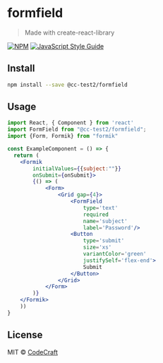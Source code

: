 # formfield

> Made with create-react-library

[![NPM](https://img.shields.io/npm/v/@cc-test2/formfield.svg)](https://www.npmjs.com/package/@cc-test2/formfield) [![JavaScript Style Guide](https://img.shields.io/badge/code_style-standard-brightgreen.svg)](https://standardjs.com)

## Install

```bash
npm install --save @cc-test2/formfield
```

## Usage

```jsx
import React, { Component } from 'react'
import FormField from "@cc-test2/formfield";
import {Form, Formik} from "formik"

const ExampleComponent = () => {
  return (
    <Formik 
        initialValues={{subject:""}}
        onSubmit={onSubmit}>
        {() => (
            <Form>
                <Grid gap={4}>
                    <FormField 
                        type='text' 
                        required 
                        name='subject' 
                        label='Password'/>
                    <Button 
                        type='submit' 
                        size='xs' 
                        variantColor='green' 
                        justifySelf='flex-end'>
                        Submit
                    </Button>
                </Grid>
            </Form>
        )}
    </Formik>
    ))
}
```

## License

MIT © [CodeCraft](https://github.com/CodeCraft)
